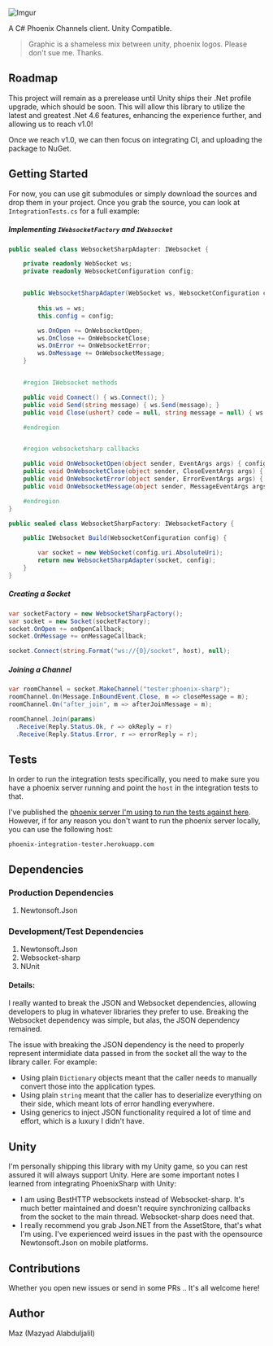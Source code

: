
![Imgur](http://i.imgur.com/B8ClrWe.png)

A C# Phoenix Channels client. Unity Compatible.

> Graphic is a shameless mix between unity, phoenix logos. Please don't sue me. Thanks.

## Roadmap

This project will remain as a prerelease until Unity ships their .Net profile upgrade, which should be soon. This will allow this library to utilize the latest and greatest .Net 4.6 features, enhancing the experience further, and allowing us to reach v1.0!

Once we reach v1.0, we can then focus on integrating CI, and uploading the package to NuGet.

## Getting Started

For now, you can use git submodules or simply download the sources and drop them in your project.
Once you grab the source, you can look at `IntegrationTests.cs` for a full example:

##### Implementing `IWebsocketFactory` and `IWebsocket`

```cs
public sealed class WebsocketSharpAdapter: IWebsocket {

	private readonly WebSocket ws;
	private readonly WebsocketConfiguration config;


	public WebsocketSharpAdapter(WebSocket ws, WebsocketConfiguration config) {
		
		this.ws = ws;
		this.config = config;

		ws.OnOpen += OnWebsocketOpen;
		ws.OnClose += OnWebsocketClose;
		ws.OnError += OnWebsocketError;
		ws.OnMessage += OnWebsocketMessage;
	}


	#region IWebsocket methods

	public void Connect() { ws.Connect(); }
	public void Send(string message) { ws.Send(message); }
	public void Close(ushort? code = null, string message = null) { ws.Close(); }

	#endregion


	#region websocketsharp callbacks

	public void OnWebsocketOpen(object sender, EventArgs args) { config.onOpenCallback(this); }
	public void OnWebsocketClose(object sender, CloseEventArgs args) { config.onCloseCallback(this, args.Code, args.Reason); }
	public void OnWebsocketError(object sender, ErrorEventArgs args) { config.onErrorCallback(this, args.Message); }
	public void OnWebsocketMessage(object sender, MessageEventArgs args) { config.onMessageCallback(this, args.Data); }

	#endregion
}

public sealed class WebsocketSharpFactory: IWebsocketFactory {

	public IWebsocket Build(WebsocketConfiguration config) {

		var socket = new WebSocket(config.uri.AbsoluteUri);
		return new WebsocketSharpAdapter(socket, config);
	}
}
```

##### Creating a Socket

```cs
var socketFactory = new WebsocketSharpFactory();
var socket = new Socket(socketFactory);
socket.OnOpen += onOpenCallback;
socket.OnMessage += onMessageCallback;

socket.Connect(string.Format("ws://{0}/socket", host), null);
```

##### Joining a Channel

```cs
var roomChannel = socket.MakeChannel("tester:phoenix-sharp");
roomChannel.On(Message.InBoundEvent.Close, m => closeMessage = m);
roomChannel.On("after_join", m => afterJoinMessage = m);

roomChannel.Join(params)
  .Receive(Reply.Status.Ok, r => okReply = r)
  .Receive(Reply.Status.Error, r => errorReply = r);
```

## Tests

In order to run the integration tests specifically, you need to make sure you have a phoenix server running and point the `host` in the integration tests to that.

I've published the [phoenix server I'm using to run the tests against here][phoenix-integration-tests-repo]. However, if for any reason you don't want to run the phoenix server locally, you can use the following host:

```
phoenix-integration-tester.herokuapp.com
```

## Dependencies

### Production Dependencies

1. Newtonsoft.Json

### Development/Test Dependencies

1. Newtonsoft.Json
2. Websocket-sharp
3. NUnit

#### Details:

I really wanted to break the JSON and Websocket dependencies, allowing developers to plug in whatever libraries they prefer to use. Breaking the Websocket dependency was simple, but alas, the JSON dependency remained.

The issue with breaking the JSON dependency is the need to properly represent intermidiate data passed in from the socket all the way to the library caller. For example:

- Using plain `Dictionary` objects meant that the caller needs to manually convert those into the application types.
- Using plain `string` meant that the caller has to deserialize everything on their side, which meant lots of error handling everywhere.
- Using generics to inject JSON functionality required a lot of time and effort, which is a luxury I didn't have.

## Unity

I'm personally shipping this library with my Unity game, so you can rest assured it will always support Unity. Here are some important notes I learned from integrating PhoenixSharp with Unity:

- I am using BestHTTP websockets instead of Websocket-sharp. It's much better maintained and doesn't require synchronizing callbacks from the socket to the main thread. Websocket-sharp does need that.
- I really recommend you grab Json.NET from the AssetStore, that's what I'm using. I've experienced weird issues in the past with the opensource Newtonsoft.Json on mobile platforms.

## Contributions

Whether you open new issues or send in some PRs .. It's all welcome here!

## Author

Maz (Mazyad Alabduljalil)

[phoenix-integration-tests-repo]: https://github.com/Mazyod/phoenix-integration-tester
